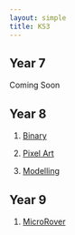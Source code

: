 ```yaml
---
layout: simple
title: KS3
---
```


## Year 7

Coming Soon

## Year 8

1. [Binary](binary.html)

2. [Pixel Art](pixel_car.html)

3. [Modelling](modelling.html)

## Year 9

1. [MicroRover](rover.html)
